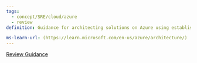 ```yaml
---
tags:
  - concept/SRE/cloud/azure 
  - review
definition: Guidance for architecting solutions on Azure using established patterns and practices

ms-learn-url: (https://learn.microsoft.com/en-us/azure/architecture/)
---
```

[Review Guidance](https://learn.microsoft.com/en-us/assessments/azure-architecture-review/)
